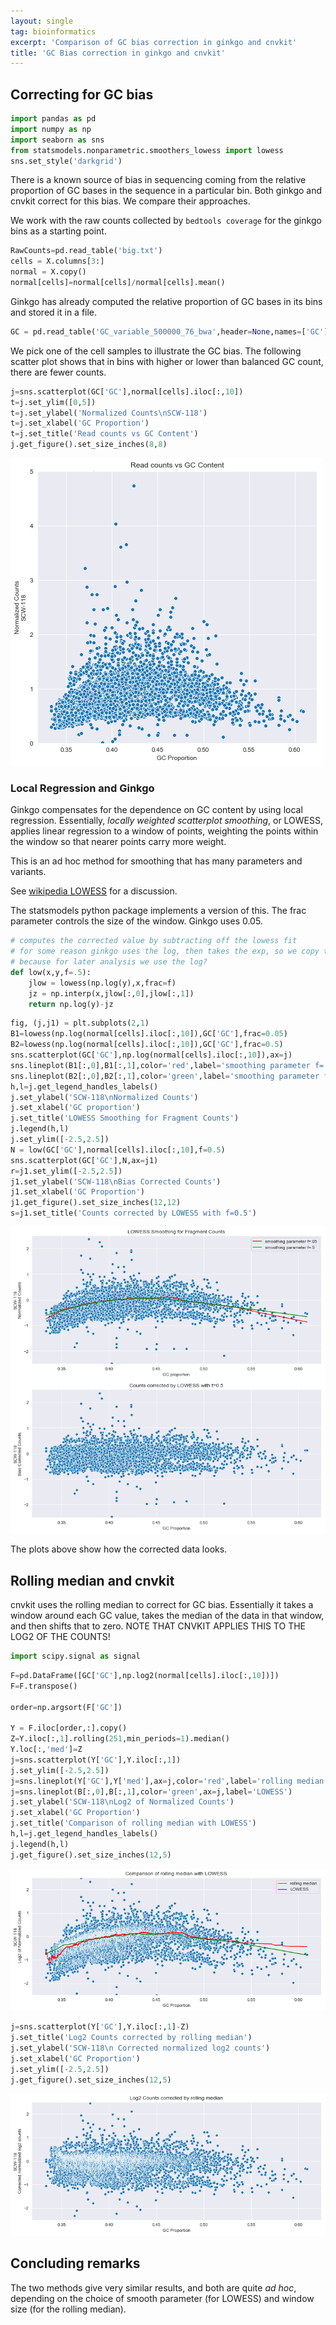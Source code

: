 ```yaml
---
layout: single
tag: bioinformatics
excerpt: 'Comparison of GC bias correction in ginkgo and cnvkit'
title: 'GC Bias correction in ginkgo and cnvkit'
---
```

## Correcting for GC bias


```python
import pandas as pd
import numpy as np
import seaborn as sns
from statsmodels.nonparametric.smoothers_lowess import lowess
sns.set_style('darkgrid')
```

There is a known source of bias in sequencing coming from the relative proportion of GC bases in the sequence in a particular bin.  Both ginkgo and cnvkit correct for this bias.  We compare their approaches. 

We work with the raw counts collected by ```bedtools coverage``` for the ginkgo bins as a starting point. 




```python
RawCounts=pd.read_table('big.txt')
cells = X.columns[3:]
normal = X.copy()
normal[cells]=normal[cells]/normal[cells].mean()
```





Ginkgo has already computed the relative proportion of GC bases in its bins and stored it in a file.


```python
GC = pd.read_table('GC_variable_500000_76_bwa',header=None,names=['GC'])
```

We pick one of the cell samples to illustrate the GC bias.  The following scatter plot shows that in bins with higher or lower than balanced GC count, there are fewer counts.


```python
j=sns.scatterplot(GC['GC'],normal[cells].iloc[:,10])
t=j.set_ylim([0,5])
t=j.set_ylabel('Normalized Counts\nSCW-118')
t=j.set_xlabel('GC Proportion')
t=j.set_title('Read counts vs GC Content')
j.get_figure().set_size_inches(8,8)
```


![png](/assets/images/GC_bias_8_0.png)


### Local Regression and Ginkgo

Ginkgo compensates for the dependence on GC content by using local regression. Essentially,
*locally weighted scatterplot smoothing*, or LOWESS, applies linear regression to a window of points, weighting the points within the window so that nearer points carry more weight.  

This is an ad hoc method for smoothing that has many parameters and variants.

See [wikipedia LOWESS](https://en.wikipedia.org/wiki/Local_regression) for a discussion.

The statsmodels python package implements a version of this. The frac parameter controls the size of the window. Ginkgo uses 0.05.




```python
# computes the corrected value by subtracting off the lowess fit
# for some reason ginkgo uses the log, then takes the exp, so we copy that.  Perhaps this is
# because for later analysis we use the log?
def low(x,y,f=.5):
    jlow = lowess(np.log(y),x,frac=f)
    jz = np.interp(x,jlow[:,0],jlow[:,1])
    return np.log(y)-jz
```


```python
fig, (j,j1) = plt.subplots(2,1)
B1=lowess(np.log(normal[cells].iloc[:,10]),GC['GC'],frac=0.05)
B2=lowess(np.log(normal[cells].iloc[:,10]),GC['GC'],frac=0.5)
sns.scatterplot(GC['GC'],np.log(normal[cells].iloc[:,10]),ax=j)
sns.lineplot(B1[:,0],B1[:,1],color='red',label='smoothing parameter f=.05',ax=j)
sns.lineplot(B2[:,0],B2[:,1],color='green',label='smoothing parameter f=.5',ax=j)
h,l=j.get_legend_handles_labels()
j.set_ylabel('SCW-118\nNormalized Counts')
j.set_xlabel('GC proportion')
j.set_title('LOWESS Smoothing for Fragment Counts')
j.legend(h,l)
j.set_ylim([-2.5,2.5])
N = low(GC['GC'],normal[cells].iloc[:,10],f=0.5)
sns.scatterplot(GC['GC'],N,ax=j1)
r=j1.set_ylim([-2.5,2.5])
j1.set_ylabel('SCW-118\nBias Corrected Counts')
j1.set_xlabel('GC Proportion')
j1.get_figure().set_size_inches(12,12)
s=j1.set_title('Counts corrected by LOWESS with f=0.5')
```


![png](/assets/images/GC_bias_11_0.png)


The plots above show how the corrected data looks.

## Rolling median and cnvkit

cnvkit uses the rolling median to correct for GC bias.  Essentially it takes a window
around each GC value, takes the median of the data in that window, and then shifts that to zero.  NOTE THAT CNVKIT APPLIES THIS TO THE LOG2 OF THE COUNTS!


```python
import scipy.signal as signal
```


```python
F=pd.DataFrame([GC['GC'],np.log2(normal[cells].iloc[:,10])])
F=F.transpose()

order=np.argsort(F['GC'])

Y = F.iloc[order,:].copy()
Z=Y.iloc[:,1].rolling(251,min_periods=1).median()
Y.loc[:,'med']=Z
j=sns.scatterplot(Y['GC'],Y.iloc[:,1])
j.set_ylim([-2.5,2.5])
j=sns.lineplot(Y['GC'],Y['med'],ax=j,color='red',label='rolling median')
j=sns.lineplot(B[:,0],B[:,1],color='green',ax=j,label='LOWESS')
j.set_ylabel('SCW-118\nLog2 of Normalized Counts')
j.set_xlabel('GC Proportion')
j.set_title('Comparison of rolling median with LOWESS')
h,l=j.get_legend_handles_labels()
j.legend(h,l)
j.get_figure().set_size_inches(12,5)
```


![png](/assets/images/GC_bias_16_0.png)



```python
j=sns.scatterplot(Y['GC'],Y.iloc[:,1]-Z)
j.set_title('Log2 Counts corrected by rolling median')
j.set_ylabel('SCW-118\n Corrected normalized log2 counts')
j.set_xlabel('GC Proportion')
j.set_ylim([-2.5,2.5])
j.get_figure().set_size_inches(12,5)
```


![png](/assets/images/GC_bias_17_0.png)


## Concluding remarks

The two methods give very similar results, and both are quite *ad hoc*, depending on the choice of smooth parameter (for LOWESS) and window size (for the rolling median).
